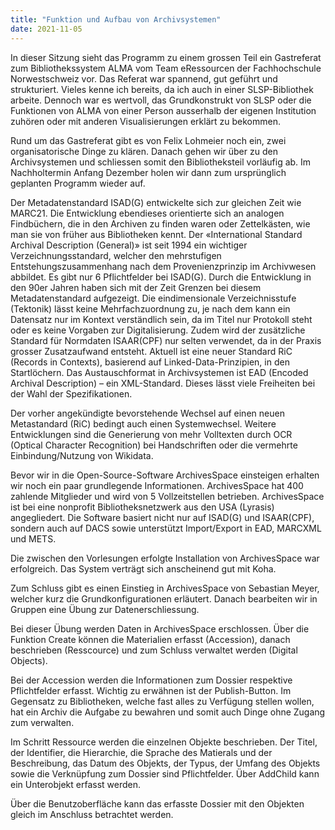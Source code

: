 ```yaml
---
title: "Funktion und Aufbau von Archivsystemen"
date: 2021-11-05
---
```


In dieser Sitzung sieht das Programm zu einem grossen Teil ein Gastreferat zum Bibliothekssystem ALMA vom Team eRessourcen der Fachhochschule Norwestschweiz vor. Das Referat war spannend, gut geführt und strukturiert. Vieles kenne ich bereits, da ich auch in einer SLSP-Bibliothek arbeite. Dennoch war es wertvoll, das Grundkonstrukt von SLSP oder die Funktionen von ALMA von einer Person ausserhalb der eigenen Institution zuhören oder mit anderen Visualisierungen erklärt zu bekommen. 

Rund um das Gastreferat gibt es von Felix Lohmeier noch ein, zwei organisatorische Dinge zu klären. Danach gehen wir über zu den Archivsystemen und schliessen somit den Bibliotheksteil vorläufig ab. Im Nachholtermin Anfang Dezember holen wir dann zum ursprünglich geplanten Programm wieder auf. 

Der Metadatenstandard ISAD(G) entwickelte sich zur gleichen Zeit wie MARC21. Die Entwicklung ebendieses orientierte sich an analogen Findbüchern, die in den Archiven zu finden waren oder Zettelkästen, wie man sie von früher aus Bibliotheken kennt. Der «International Standard Archival Description (General)» ist seit 1994 ein wichtiger Verzeichnungsstandard, welcher den mehrstufigen Entstehungszusammenhang nach dem Provenienzprinzip im Archivwesen abbildet. Es gibt nur 6 Pflichtfelder bei ISAD(G). Durch die Entwicklung in den 90er Jahren haben sich mit der Zeit Grenzen bei diesem Metadatenstandard aufgezeigt. Die eindimensionale Verzeichnisstufe (Tektonik) lässt keine Mehrfachzuordnung zu, je nach dem kann ein Datensatz nur im Kontext verständlich sein, da im Titel nur Protokoll steht oder es keine Vorgaben zur Digitalisierung. Zudem wird der zusätzliche Standard für Normdaten ISAAR(CPF) nur selten verwendet, da in der Praxis grosser Zusatzaufwand entsteht. Aktuell ist eine neuer Standard RiC (Records in Contexts), basierend auf Linked-Data-Prinzipien, in den Startlöchern. Das Austauschformat in Archivsystemen ist EAD (Encoded Archival Description) – ein XML-Standard. Dieses lässt viele Freiheiten bei der Wahl der Spezifikationen.

Der vorher angekündigte bevorstehende Wechsel auf einen neuen Metastandard (RiC) bedingt auch einen Systemwechsel. Weitere Entwicklungen sind die Generierung von mehr Volltexten durch OCR (Optical Character Recognition) bei Handschriften oder die vermehrte Einbindung/Nutzung von Wikidata.

Bevor wir in die Open-Source-Software ArchivesSpace einsteigen erhalten wir noch ein paar grundlegende Informationen. ArchivesSpace hat 400 zahlende Mitglieder und wird von 5 Vollzeitstellen betrieben. ArchivesSpace ist bei eine nonprofit Bibliotheksnetzwerk aus den USA (Lyrasis) angegliedert. Die Software basiert nicht nur auf ISAD(G) und ISAAR(CPF), sondern auch auf DACS sowie unterstützt Import/Export in EAD, MARCXML und METS. 

Die zwischen den Vorlesungen erfolgte Installation von ArchivesSpace war erfolgreich. Das System verträgt sich anscheinend gut mit Koha.

Zum Schluss gibt es einen Einstieg in ArchivesSpace von Sebastian Meyer, welcher kurz die Grundkonfigurationen erläutert. Danach bearbeiten wir in Gruppen eine Übung zur Datenerschliessung.  

Bei dieser Übung werden Daten in ArchivesSpace erschlossen. Über die Funktion Create können die Materialien erfasst (Accession), danach beschrieben (Resscource) und zum Schluss verwaltet werden (Digital Objects). 

Bei der Accession werden die Informationen zum Dossier respektive Pflichtfelder erfasst. Wichtig zu erwähnen ist der Publish-Button. Im Gegensatz zu Bibliotheken, welche fast alles zu Verfügung stellen wollen, hat ein Archiv die Aufgabe zu bewahren und somit auch Dinge ohne Zugang zum verwalten. 

Im Schritt Ressource werden die einzelnen Objekte beschrieben. Der Titel, der Identifier, die Hierarchie, die Sprache des Matierals und der Beschreibung, das Datum des Objekts, der Typus, der Umfang des Objekts sowie die Verknüpfung zum Dossier sind Pflichtfelder. Über AddChild kann ein Unterobjekt erfasst werden.

Über die Benutzoberfläche kann das erfasste Dossier mit den Objekten gleich im Anschluss betrachtet werden. 
